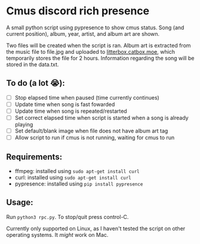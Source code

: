 # Cmus discord rich presence
A small python script using pypresence to show cmus status. Song (and current position), album, year, artist, and album art are shown. 

Two files will be created when the script is ran. Album art is extracted from the music file to file.jpg and uploaded to [litterbox.catbox.moe](https://litterbox.catbox.moe/), which temporarily stores the file for 2 hours. Information regarding the song will be stored in the data.txt. 

## To do (a lot 😭):
- [ ] Stop elapsed time when paused (time currently continues)
- [ ] Update time when song is fast fowarded
- [ ] Update time when song is repeated/restarted
- [ ] Set correct elapsed time when script is started when a song is already playing
- [ ] Set default/blank image when file does not have album art tag
- [ ] Allow script to run if cmus is not running, waiting for cmus to run

## Requirements:
- ffmpeg: installed using `sudo apt-get install curl`
- curl: installed using `sudo apt-get install curl`
- pypresence: installed using `pip install pypresence`

## Usage:
Run `python3 rpc.py`. To stop/quit press control-C.

Currently only supported on Linux, as I haven't tested the script on other operating systems. It _might_ work on Mac.

